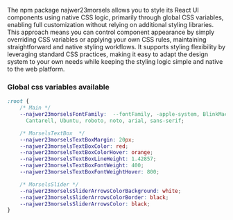 The npm package najwer23morsels allows you to style its React UI components using native CSS logic, primarily through global CSS variables, enabling full customization without relying on additional styling libraries. This approach means you can control component appearance by simply overriding CSS variables or applying your own CSS rules, maintaining straightforward and native styling workflows. It supports styling flexibility by leveraging standard CSS practices, making it easy to adapt the design system to your own needs while keeping the styling logic simple and native to the web platform.

### Global css variables available

```CSS
:root {
    /* Main */
    --najwer23morselsFontFamily:  --fontFamily, -apple-system, BlinkMacSystemFont, avenir next, avenir, segoe ui, helvetica neue, helvetica,
      Cantarell, Ubuntu, roboto, noto, arial, sans-serif;

    /* MorselsTextBox  */
    --najwer23morselsTextBoxMargin: 20px;
    --najwer23morselsTextBoxColor: red;
    --najwer23morselsTextBoxColorHover: orange;
    --najwer23morselsTextBoxLineHeight: 1.42857;
    --najwer23morselsTextBoxFontWeight: 400;
    --najwer23morselsTextBoxFontWeightHover: 800;

    /* MorselsSlider */
    --najwer23morselsSliderArrowsColorBackground: white;
    --najwer23morselsSliderArrowsColorBorder: black;
    --najwer23morselsSliderArrowsColor: black;
}
```
